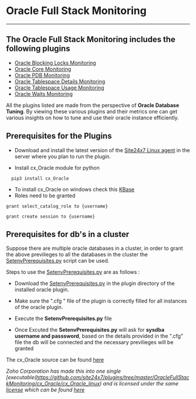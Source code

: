 
# Oracle Full Stack Monitoring
___

## The Oracle Full Stack Monitoring includes the following plugins

- [Oracle Blocking Locks Monitoring](https://github.com/site24x7/plugins/tree/master/OracleFullStackMonitoring/OracleBlockingLocks)
- [Oracle Core Monitoring](https://github.com/site24x7/plugins/tree/master/OracleFullStackMonitoring/OracleCore)
- [Oracle PDB Monitoring](https://github.com/site24x7/plugins/tree/master/OracleFullStackMonitoring/OraclePDB)
- [Oracle Tablespace Details Monitoring](https://github.com/site24x7/plugins/tree/master/OracleFullStackMonitoring/OracleTablespaceDetails)
- [Oracle Tablespace Usage Monitoring](https://github.com/site24x7/plugins/tree/master/OracleFullStackMonitoring/OracleTablespaceUsage)
- [Oracle Waits Monitoring](https://github.com/site24x7/plugins/tree/master/OracleFullStackMonitoring/OracleWaits)

All the plugins listed are made from the perspective of **Oracle Database Tuning**. By viewing these various plugins and their metrics one can get various insights on how to tune and use their oracle instance efficiently.


## Prerequisites for the Plugins

- Download and install the latest version of the [Site24x7 Linux agent](https://www.site24x7.com/app/client#/admin/inventory/add-monitor) in the server where you plan to run the plugin.

- Install cx_Oracle module for python
```
  pip3 install cx_Oracle

```
- To install cx_Oracle on windows check this [KBase](https://support.site24x7.com/portal/en/kb/articles/install-and-configure-oracle-plugin-in-windows)
- Roles need to be granted

```
grant select_catalog_role to {username}
```
```
grant create session to {username}
```



## Prerequisites for db's in a cluster

Suppose there are multiple oracle databases in a cluster, in order to grant the above previlieges to all the databases in the cluster the [SetenvPrerequisites.py](https://github.com/site24x7/plugins/blob/master/OracleFullStackMonitoring/SetenvPrerequisites.py) script can be used.

Steps to use the [SetenvPrerequisites.py](https://github.com/site24x7/plugins/blob/master/OracleFullStackMonitoring/SetenvPrerequisites.py) are as follows :

- Download the [SetenvPrerequisites.py](https://github.com/site24x7/plugins/blob/master/OracleFullStackMonitoring/SetenvPrerequisites.py) in the plugin directory of the installed oracle plugin.

- Make sure the ".cfg " file of the plugin is correctly filled for all instances of the oracle plugin.

- Execute the **SetenvPrerequisites.py** file
- Once Excuted the **SetenvPrerequisites.py** will ask for **sysdba username and passsword**, based on the details provided in the ".cfg" file the db will be connected and the necessary previlieges will be granted 

The cx_Oracle source can be found [here](https://github.com/oracle/python-cx_Oracle)

_Zoho Corporation has made this into one single [executable(https://github.com/site24x7/plugins/tree/master/OracleFullStackMonitoring/cx_Oracle/cx_Oracle_linux) and is licensed under the same [license](https://github.com/oracle/python-cx_Oracle/blob/main/LICENSE.txt) which can be found [here](https://github.com/site24x7/plugins/blob/master/OracleFullStackMonitoring/cx_Oracle/LICENSE.txt)_

